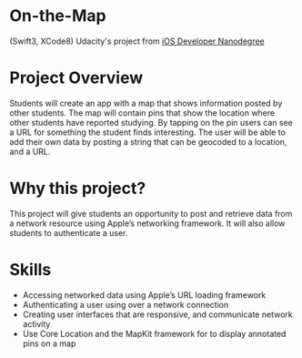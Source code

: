 # On-the-Map
(Swift3, XCode8) Udacity's project from [iOS Developer Nanodegree](https://www.udacity.com/course/ios-developer-nanodegree--nd003)

# Project Overview
Students will create an app with a map that shows information posted by other students. The map will contain pins that show the location where other students have reported studying. By tapping on the pin users can see a URL for something the student finds interesting. The user will be able to add their own data by posting a string that can be geocoded to a location, and a URL.

# Why this project?
This project will give students an opportunity to post and retrieve data from a network resource using Apple’s networking framework. It will also allow students to authenticate a user.

# Skills
- Accessing networked data using Apple’s URL loading framework
- Authenticating a user using over a network connection
- Creating user interfaces that are responsive, and communicate network activity
- Use Core Location and the MapKit framework for to display annotated pins on a map

